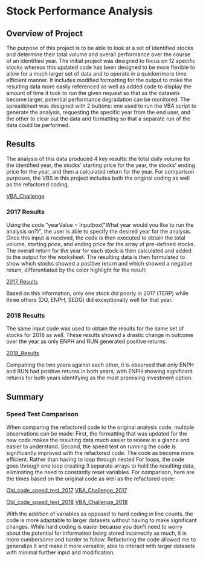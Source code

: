 # Stock Performance Analysis

## Overview of Project
The purpose of this project is to be able to look at a set of identified stocks and determine their total volume and overall performance over the course of an identified year.  The initial project was designed to focus on 12 specific stocks whereas this updated code has been designed to be more flexible to allow for a much larger set of data and to operate in a quicker/more time efficient manner.  It includes modified formatting for the output to make the resulting data more easily referenced as well as added code to display the amount of time it took to run the given request so that as the datasets become larger, potential performance degradation can be monitored.  The spreadsheet was designed with 2 buttons:  one used to run the VBA script to generate the analysis, requesting the specific year from the end user, and the other to clear out the data and formatting so that a separate run of the data could be performed.

##  Results
The analysis of this data produced 4 key results:  the total daily volume for the identified year, the stocks' starting price for the year, the stocks' ending price for the year, and then a calculated return for the year.  For comparison purposes, the VBS in this project includes both the original coding as well as the refactored coding.

[VBA_Challenge](https://github.com/purvishjd/stock-analysis/blob/main/VBA_Challenge.xlsm)

### 2017 Results
Using the code "yearValue = Inputbox("What year would you like to run the analysis on?)", the user is able to specify the desired year for the analysis.  Once this input is received, the code is then executed to obtain the total volume, starting price, and ending price for the array of pre-defined stocks.  The overall return for the year for each stock is then calculated and added to the output for the worksheet.  The resulting data is then formulated to show which stocks showed a positive return and which showed a negative return, differentiated by the color highlight for the result:

[2017_Results](https://github.com/purvisjd/stock-analysis/blob/main/2017_Results.png)

Based on this information, only one stock did poorly in 2017 (TERP) while three others (DQ, ENPH, SEDG) did exceptionally well for that year.

### 2018 Results
The same input code was used to obtain the results for the same set of stocks for 2018 as well.  These results showed a drastic change in outcome over the year as only ENPH and RUN generated positive returns:

[2018_Results](https://github/purvisjd/stock-analysis/blob/main/2018_Results.png)

Compairing the two years against each other, it is observed that only ENPH and RUN had positive returns in both years, with ENPH showing significant returns for both years identifying as the most promising investment option.

##  Summary

###  Speed Test Comparison
When comparing the refactored code to the original analysis code, multiple observations can be made:  First, the formatting that was updated for the new code makes the resulting data much easier to review at a glance and easier to understand.  Second, the speed test on running the code is significantly improved with the refactored code.  The code as become more efficient.  Rather than having to loop through nested For loops, the code goes through one loop creating 3 separate arrays to hold the resulting data, eliminating the need to constantly reset variables.  For comparison, here are the times based on the original code as well as the refactored code:

[Old_code_speed_test_2017](https://github.com/purvisjd/stock-analysis/blob/main/old_code_speed_test_2017.png)
[VBA_Challenge_2017](https://github.com/purvisjd/stock-analysis/blob/main/Resources/VBA_Challenge_2017.png)

[Old_code_speed_test_2018](https://github.com/purvisjd/stock-analysis/blob/main/Old_code_speed_test_2018.png)
[VBA_Challenge_2018](https://github.com/purvisjd/stock-analysis/blob/main/Resources/VBA_Challenge_2018.png)

With the addition of variables as opposed to hard coding in line counts, the code is more adaptable to larger datasets without having to make significant changes.  While hard coding is easier because you don't need to worry about the potential for information being stored incorrectly as much, it is more cumbersome and harder to follow.  Refactoring the code allowed me to generalize it and make it more versatile; able to interact with larger datasets with minimal further input and modification.  


